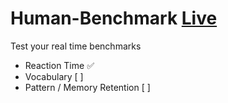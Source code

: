# Human-Benchmark [Live](https://human-benchmark-pi.vercel.app/)

Test your real time benchmarks

- Reaction Time ✅
- Vocabulary [ ]
- Pattern / Memory Retention [ ]
